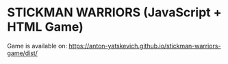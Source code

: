 # STICKMAN WARRIORS (JavaScript + HTML Game)

Game is available on: https://anton-yatskevich.github.io/stickman-warriors-game/dist/
